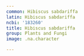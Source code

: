 ```yaml
---
common: Hibiscus sabdariffa
latin: Hibiscus sabdariffa
ncbi: '183260'
title: Hibiscus sabdariffa
group: Plants and Fungi
image: .na.character

---
```

